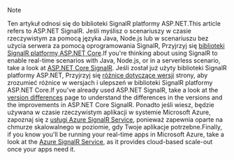 > [!NOTE]
> <span data-ttu-id="3676f-101">Ten artykuł odnosi się do biblioteki SignalR platformy ASP.NET.</span><span class="sxs-lookup"><span data-stu-id="3676f-101">This article refers to ASP.NET SignalR.</span></span> <span data-ttu-id="3676f-102">Jeśli myślisz o scenariuszy w czasie rzeczywistym za pomocą języka Java, Node.js lub w scenariuszu bez użycia serwera za pomocą oprogramowania SignalR, Przyjrzyj się [biblioteki SignalR platformy ASP.NET Core](/aspnet/core/signalr/introduction).</span><span class="sxs-lookup"><span data-stu-id="3676f-102">If you're thinking about using SignalR to enable real-time scenarios with Java, Node.js, or in a serverless scenario, take a look at [ASP.NET Core SignalR](/aspnet/core/signalr/introduction).</span></span> <span data-ttu-id="3676f-103">Jeśli został już użyty biblioteki SignalR platformy ASP.NET, Przyjrzyj się [różnice dotyczące wersji](/aspnet/core/signalr/version-differences) strony, aby zrozumieć różnice w wersjach i ulepszeń w biblioteki SignalR platformy ASP.NET Core.</span><span class="sxs-lookup"><span data-stu-id="3676f-103">If you've already used ASP.NET SignalR, take a look at the [version differences](/aspnet/core/signalr/version-differences) page to understand the differences in the versions and the improvements in ASP.NET Core SignalR.</span></span> <span data-ttu-id="3676f-104">Ponadto jeśli wiesz, będzie używana w czasie rzeczywistym aplikacji w systemie Microsoft Azure, zapoznaj się z [usługi Azure SignalR Service](/azure/azure-signalr/signalr-overview), ponieważ zapewnia oparte na chmurze skalowalnego w poziomie, gdy Twoje aplikacje potrzebne.</span><span class="sxs-lookup"><span data-stu-id="3676f-104">Finally, if you know you'll be running your real-time apps in Microsoft Azure, take a look at the [Azure SignalR Service](/azure/azure-signalr/signalr-overview), as it provides cloud-based scale-out once your apps need it.</span></span>